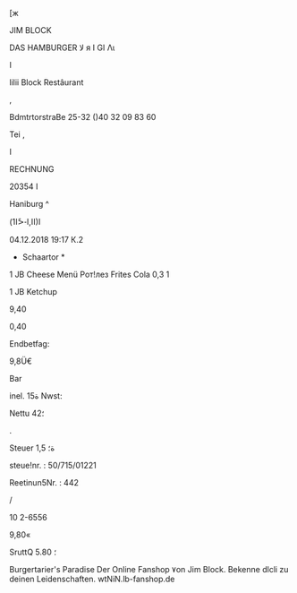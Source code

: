 [ж

JIM BLOCK

DAS  HAMBURGER  لا я I  Gا Λι

ا

lilii  Block  Restâurant

,

BdmtrtorstraBe  25-32
()40  32  09  83  60

Tei ,

ا

RECHNUNG

20354  ا

Haniburg
^

 (اا,ا-<ًا1)ا

04.12.2018  19:17  К.2

*  Schaartor  *

1  JB  Cheese  Menü
Рот!лез  Frites
Cola  0,3  1

1  JB  Ketchup

9,40

0,40

Endbetfag:

9,8Ü€

Bar

inel.  15ة  Nwst:

Nettu
42؛

.

Steuer
1,5
ة؛

steue!nr. :  50/715/01221

Reetinun5Nr. : 442

/

10  2-6556

9,80«

SruttQ
5.80
؛

Burgertarier's  Paradise
Der  Online  Fanshop  ٧on  Jim  Block.
Bekenne  dlcli  zu  deinen  Leidenschaften.
wtNiN.lb-fanshop.de

